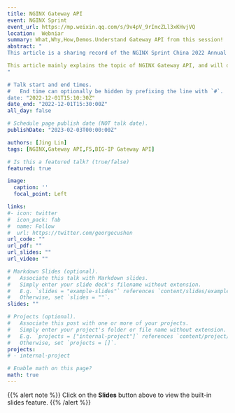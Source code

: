 ```yaml
---
title: NGINX Gateway API
event: NGINX Sprint
event_url: https://mp.weixin.qq.com/s/9v4pV_9rImcZLl3xKHvjVQ
location:  Webniar
summary: What,Why,How,Demos.Understand Gateway API from this session!
abstract: "
This article is a sharing record of the NGINX Sprint China 2022 Annual Online Conference. Click "Read the original text" at the end of the article to watch the full video playback of the conference for free.

This article mainly explains the topic of NGINX Gateway API, and will discuss the technical implementation of NGINX Gateway from five aspects, including what is Gateway API, understanding Gateway API, why to develop Gateway API, understanding the current development of Gateway API, two A different Gateway API implementation and demo.
"

# Talk start and end times.
#   End time can optionally be hidden by prefixing the line with `#`.
date: "2022-12-01T15:10:30Z"
date_end: "2022-12-01T15:30:00Z"
all_day: false

# Schedule page publish date (NOT talk date).
publishDate: "2023-02-03T00:00:00Z"

authors: [Jing Lin]
tags: [NGINX,Gateway API,F5,BIG-IP Gateway API]

# Is this a featured talk? (true/false)
featured: true

image:
  caption: ''
  focal_point: Left

links:
#- icon: twitter
#  icon_pack: fab
#  name: Follow
#  url: https://twitter.com/georgecushen
url_code: ""
url_pdf: ""
url_slides: ""
url_video: ""

# Markdown Slides (optional).
#   Associate this talk with Markdown slides.
#   Simply enter your slide deck's filename without extension.
#   E.g. `slides = "example-slides"` references `content/slides/example-slides.md`.
#   Otherwise, set `slides = ""`.
slides: ""

# Projects (optional).
#   Associate this post with one or more of your projects.
#   Simply enter your project's folder or file name without extension.
#   E.g. `projects = ["internal-project"]` references `content/project/deep-learning/index.md`.
#   Otherwise, set `projects = []`.
projects:
# - internal-project

# Enable math on this page?
math: true
---
```


{{% alert note %}}
Click on the **Slides** button above to view the built-in slides feature.
{{% /alert %}}

